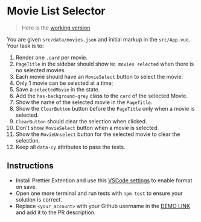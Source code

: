 # Movie List Selector

> Here is the [working version](https://mate-academy.github.io/vue_movies-list-selector/)

You are given `src/data/movies.json` and initial markup in the `src/App.vue`. Your task is to:

1. Render one `.card` per movie.
1. `PageTitle` in the sidebar should show `No movies selected` when there is no selected movies.
1. Each movie should have an `MovieSelect` button to select the movie.
1. Only 1 movie can be selected at a time;
1. Save a `selectedMovie` in the state.
1. Add the `has-background-grey` class to the `card` of the selected Movie.
1. Show the name of the selected movie in the `PageTitle`.
1. Show the `ClearButton` button before the `PageTitle` only when a movie is selected.
1. `ClearButton` should clear the selection when clicked.
1. Don't show `MovieSelect` button when a movie is selected.
1. Show the `MovieUnselect` button for the selected movie to clear the selection.
1. Keep all `data-cy` attributes to pass the tests.

## Instructions

- Install Prettier Extention and use this [VSCode settings](https://mate-academy.github.io/fe-program/tools/vscode/settings.json) to enable format on save.
- Open one more terminal and run tests with `npm test` to ensure your solution is correct.
- Replace `<your_account>` with your Github username in the [DEMO LINK](https://<your_account>.github.io/react_movies-list-js/) and add it to the PR description.
